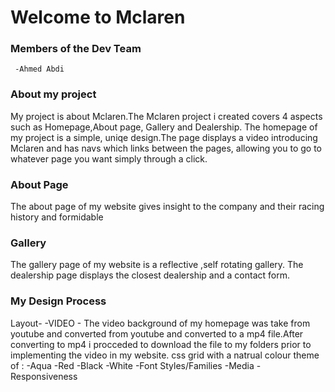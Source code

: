 # Welcome to  Mclaren

  ### Members of the Dev Team
     -Ahmed Abdi
  
  ### About my project
  
  My project is about Mclaren.The Mclaren project i created covers 4 aspects such as Homepage,About page, Gallery and Dealership.
  The homepage of my project is a simple, uniqe design.The page displays a video introducing Mclaren and has navs which links
  between the pages, allowing you to go to  whatever page you want simply through a click.
 
   ### About Page
  The about page of my website gives insight to the company and their racing 
  history and formidable 
  
  
  ### Gallery
  The gallery page of my website is a reflective ,self rotating gallery.
  The dealership page displays the closest dealership and a contact form.
  
  ### My Design Process
  Layout-
  -VIDEO
    - The video background of my homepage was take from youtube and converted from youtube and converted to a mp4 file.After converting to mp4 i procceded to download         the file to my folders prior to implementing the video in my website.
  css grid with a natrual colour theme of :
   -Aqua
   -Red
   -Black
   -White
   -Font Styles/Families
   -Media 
   -Responsiveness
